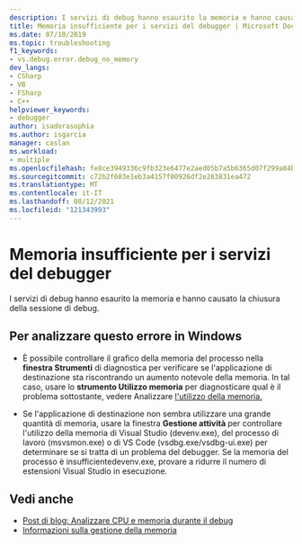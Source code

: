 ```yaml
---
description: I servizi di debug hanno esaurito la memoria e hanno causato la chiusura della sessione di debug.
title: Memoria insufficiente per i servizi del debugger | Microsoft Docs
ms.date: 07/10/2019
ms.topic: troubleshooting
f1_keywords:
- vs.debug.error.debug_no_memory
dev_langs:
- CSharp
- VB
- FSharp
- C++
helpviewer_keywords:
- debugger
author: isadorasophia
ms.author: isgarcia
manager: caslan
ms.workload:
- multiple
ms.openlocfilehash: fe8ce3949336c9fb323e6477e2aed05b7a5b6365d07f299a84b6203f9c00ba57
ms.sourcegitcommit: c72b2f603e1eb3a4157f00926df2e263831ea472
ms.translationtype: MT
ms.contentlocale: it-IT
ms.lasthandoff: 08/12/2021
ms.locfileid: "121343993"
---
```

# <a name="debugger-services-running-out-of-memory"></a>Memoria insufficiente per i servizi del debugger
I servizi di debug hanno esaurito la memoria e hanno causato la chiusura della sessione di debug.

## <a name="to-investigate-this-error-on-windows"></a>Per analizzare questo errore in Windows
- È possibile controllare il grafico della memoria del processo nella **finestra Strumenti** di diagnostica per verificare se l'applicazione di destinazione sta riscontrando un aumento notevole della memoria. In tal caso, usare lo **strumento Utilizzo memoria** per diagnosticare qual è il problema sottostante, vedere Analizzare [l'utilizzo della memoria.](../profiling/memory-usage.md)

- Se l'applicazione di destinazione non sembra utilizzare una grande quantità di memoria, usare la finestra **Gestione attività** per controllare l'utilizzo della memoria di Visual Studio (devenv.exe), del processo di lavoro (msvsmon.exe) o di VS Code (vsdbg.exe/vsdbg-ui.exe) per determinare se si tratta di un problema del debugger. Se la memoria del processo è insufficientedevenv.exe, provare a ridurre il numero di estensioni Visual Studio in esecuzione.

## <a name="see-also"></a>Vedi anche
- [Post di blog: Analizzare CPU e memoria durante il debug](https://devblogs.microsoft.com/visualstudio/analyze-cpu-memory-while-debugging/)
- [Informazioni sulla gestione della memoria](/windows/win32/memory/about-memory-management)
